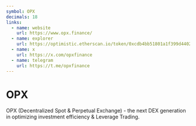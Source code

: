 ```yaml
---
symbol: OPX
decimals: 18
links:
  - name: website
    url: https://www.opx.finance/
  - name: explorer
    url: https://optimistic.etherscan.io/token/0xcdb4bb51801a1f399d4402c61bc098a72c382e65
  - name: x
    url: https://x.com/opxfinance
  - name: telegram
    url: https://t.me/opxfinance
---
```


# OPX

OPX (Decentralized Spot & Perpetual Exchange) - the next DEX generation in optimizing investment efficiency & Leverage Trading.
